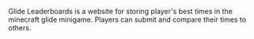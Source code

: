 Glide Leaderboards is a website for storing player's best times in the minecraft glide minigame. Players can submit and compare their times to others.